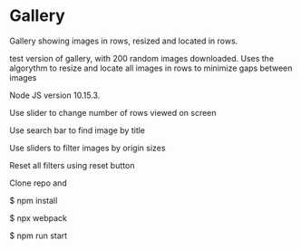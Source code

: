 # Gallery
Gallery showing images in rows, resized and located in rows.

test version of gallery, with 200 random images downloaded. Uses the algorythm to resize and locate all images in rows to minimize gaps between images

Node JS version 10.15.3.

Use slider to change number of rows viewed on screen

Use search bar to find image by title

Use sliders to filter images by origin sizes

Reset all filters using reset button

Clone repo and 

$ npm install 

$ npx webpack

$ npm run start

